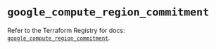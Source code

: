 # `google_compute_region_commitment`

Refer to the Terraform Registry for docs: [`google_compute_region_commitment`](https://registry.terraform.io/providers/hashicorp/google/6.38.0/docs/resources/compute_region_commitment).
